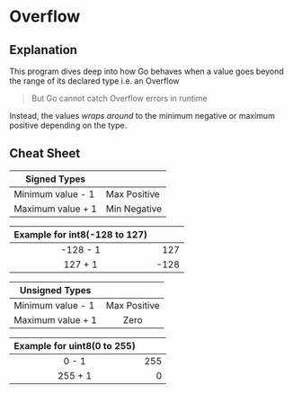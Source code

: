 # Overflow

## Explanation

This program dives deep into how Go behaves when a value goes beyond the range of its declared type i.e. an Overflow

> But Go cannot catch Overflow errors in runtime

Instead, the values _wraps around_ to the minimum negative or maximum positive depending on the type.

## Cheat Sheet

| **Signed Types**  |              |
| ----------------- | ------------ |
| Minimum value - 1 | Max Positive |
| Maximum value + 1 | Min Negative |

| Example for **int8(-128 to 127)** |      |
| :-------------------------------: | ---: |
|             -128 - 1              |  127 |
|              127 + 1              | -128 |

| **Unsigned Types** |              |
| ------------------ | :----------: |
| Minimum value - 1  | Max Positive |
| Maximum value + 1  |     Zero     |

| Example for **uint8(0 to 255)** |     |
| :-----------------------------: | --: |
|              0 - 1              | 255 |
|             255 + 1             |   0 |
